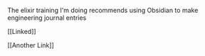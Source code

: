 The elixir training I'm doing recommends using Obsidian to make engineering journal entries

[[Linked]]

[[Another Link]]

